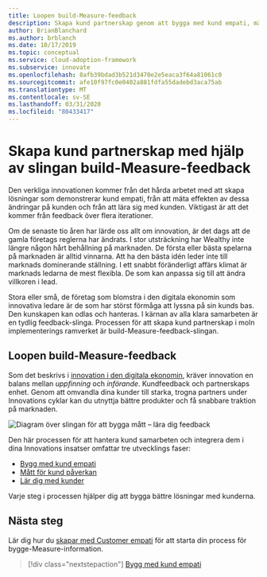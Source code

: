 ```yaml
---
title: Loopen build-Measure-feedback
description: Skapa kund partnerskap genom att bygga med kund empati, mäta påverkan på kunder och lära med kunder.
author: BrianBlanchard
ms.author: brblanch
ms.date: 10/17/2019
ms.topic: conceptual
ms.service: cloud-adoption-framework
ms.subservice: innovate
ms.openlocfilehash: 8afb39bdad3b521d3470e2e5eaca3f64a81061c0
ms.sourcegitcommit: afe10f97fc0e0402a881fdfa55dadebd3aca75ab
ms.translationtype: MT
ms.contentlocale: sv-SE
ms.lasthandoff: 03/31/2020
ms.locfileid: "80433417"
---
```

# <a name="create-customer-partnerships-through-the-build-measure-learn-feedback-loop"></a>Skapa kund partnerskap med hjälp av slingan build-Measure-feedback

Den verkliga innovationen kommer från det hårda arbetet med att skapa lösningar som demonstrerar kund empati, från att mäta effekten av dessa ändringar på kunden och från att lära sig med kunden. Viktigast är att det kommer från feedback över flera iterationer.

Om de senaste tio åren har lärde oss allt om innovation, är det dags att de gamla företags reglerna har ändrats. I stor utsträckning har Wealthy inte längre någon hårt behållning på marknaden. De första eller bästa spelarna på marknaden är alltid vinnarna. Att ha den bästa idén leder inte till marknads dominerande ställning. I ett snabbt föränderligt affärs klimat är marknads ledarna de mest flexibla. De som kan anpassa sig till att ändra villkoren i lead.

Stora eller små, de företag som blomstra i den digitala ekonomin som innovativa ledare är de som har störst förmåga att lyssna på sin kunds bas. Den kunskapen kan odlas och hanteras. I kärnan av alla klara samarbeten är en tydlig feedback-slinga. Processen för att skapa kund partnerskap i moln implementerings ramverket är build-Measure-feedback-slingan.

## <a name="the-build-measure-learn-feedback-loop"></a>Loopen build-Measure-feedback

Som det beskrivs i [innovation i den digitala ekonomin](./index.md), kräver innovation en balans mellan *uppfinning* och *införande*. Kundfeedback och partnerskaps enhet. Genom att omvandla dina kunder till starka, trogna partners under Innovations cyklar kan du utnyttja bättre produkter och få snabbare traktion på marknaden.

![Diagram över slingan för att bygga mått – lära dig feedback](../../_images/innovate/bml-feedback-loop.png)

Den här processen för att hantera kund samarbeten och integrera dem i dina Innovations insatser omfattar tre utvecklings faser:

- [Bygg med kund empati](./build.md)
- [Mått för kund påverkan](./measure.md)
- [Lär dig med kunder](./learn.md)

Varje steg i processen hjälper dig att bygga bättre lösningar med kunderna.

## <a name="next-steps"></a>Nästa steg

Lär dig hur du [skapar med Customer empati](./build.md) för att starta din process för bygge-Measure-information.

> [!div class="nextstepaction"]
> [Bygg med kund empati](./build.md)
